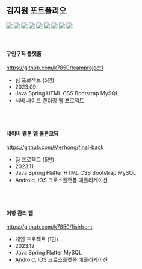 ## 김지원 포트폴리오
<div>
<img src="https://img.shields.io/badge/JAVA-007396?style=for-the-badge&logo=java&logoColor=white">
<img src="https://img.shields.io/badge/Spring-6DB33F?style=for-the-badge&logo=Spring&logoColor=white">
<img src="https://img.shields.io/badge/Dart-2C2255?style=for-the-badge&logo=Dart%20IDE&logoColor=white">
<img src="https://img.shields.io/badge/flutter-02569B?style=for-the-badge&logo=Flutter&logoColor=white">
<img src="https://img.shields.io/badge/HTML5-E34F26?style=for-the-badge&logo=HTML5&logoColor=white">
<img src="https://img.shields.io/badge/CSS3-1572B6?style=for-the-badge&logo=css3&logoColor=white"/>
<img src="https://img.shields.io/badge/Bootstrap-7952B3?style=for-the-badge&logo=bootstrap&logoColor=white"/>
<img src="https://img.shields.io/badge/MySQL-4479A1?style=for-the-badge&logo=MySQL&logoColor=white">
<img src="https://img.shields.io/badge/github-181717?style=for-the-badge&logo=github&logoColor=white">
</div>

<br/>
<br/>

#### 구인구직 플랫폼
https://github.com/k7850/teamproject1

- 팀 프로젝트 (5인)
- 2023.09
- Java Spring HTML CSS Bootstrap MySQL
- 서버 사이드 랜더링 웹 프로젝트


<br/>
<br/>
  
#### 네이버 웹툰 앱 클론코딩
https://github.com/Merhong/final-back

- 팀 프로젝트 (5인)
- 2023.11
- Java Spring Flutter HTML CSS Bootstrap MySQL
- Android, IOS 크로스플랫폼 애플리케이션

<br/>
<br/>

#### 어항 관리 앱
https://github.com/k7850/fishfront

- 개인 프로젝트 (1인)
- 2023.12
- Java Spring Flutter MySQL
- Android, IOS 크로스플랫폼 애플리케이션


<br/>
